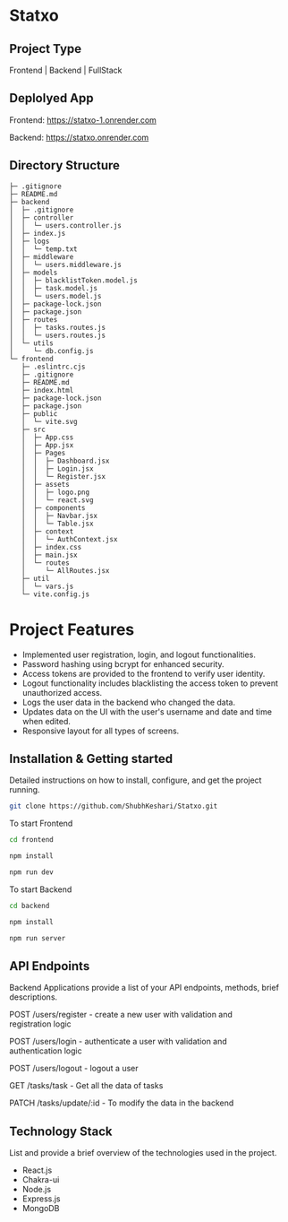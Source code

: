# Statxo

## Project Type

Frontend | Backend | FullStack

## Deplolyed App

Frontend: https://statxo-1.onrender.com

Backend: https://statxo.onrender.com

## Directory Structure

```
├─ .gitignore
├─ README.md
├─ backend
│  ├─ .gitignore
│  ├─ controller
│  │  └─ users.controller.js
│  ├─ index.js
│  ├─ logs
│  │  └─ temp.txt
│  ├─ middleware
│  │  └─ users.middleware.js
│  ├─ models
│  │  ├─ blacklistToken.model.js
│  │  ├─ task.model.js
│  │  └─ users.model.js
│  ├─ package-lock.json
│  ├─ package.json
│  ├─ routes
│  │  ├─ tasks.routes.js
│  │  └─ users.routes.js
│  └─ utils
│     └─ db.config.js
└─ frontend
   ├─ .eslintrc.cjs
   ├─ .gitignore
   ├─ README.md
   ├─ index.html
   ├─ package-lock.json
   ├─ package.json
   ├─ public
   │  └─ vite.svg
   ├─ src
   │  ├─ App.css
   │  ├─ App.jsx
   │  ├─ Pages
   │  │  ├─ Dashboard.jsx
   │  │  ├─ Login.jsx
   │  │  └─ Register.jsx
   │  ├─ assets
   │  │  ├─ logo.png
   │  │  └─ react.svg
   │  ├─ components
   │  │  ├─ Navbar.jsx
   │  │  └─ Table.jsx
   │  ├─ context
   │  │  └─ AuthContext.jsx
   │  ├─ index.css
   │  ├─ main.jsx
   │  └─ routes
   │     └─ AllRoutes.jsx
   ├─ util
   │  └─ vars.js
   └─ vite.config.js
```

# Project Features

- Implemented user registration, login, and logout functionalities.
- Password hashing using bcrypt for enhanced security.
- Access tokens are provided to the frontend to verify user identity.
- Logout functionality includes blacklisting the access token to prevent unauthorized access.
- Logs the user data in the backend who changed the data.
- Updates data on the UI with the user's username and date and time when edited.
- Responsive layout for all types of screens.

  
## Installation & Getting started

Detailed instructions on how to install, configure, and get the project running.

```bash
git clone https://github.com/ShubhKeshari/Statxo.git

```
To start Frontend

```bash
cd frontend

npm install

npm run dev

```
To start Backend

```bash
cd backend

npm install

npm run server
```

## API Endpoints

Backend Applications provide a list of your API endpoints, methods, brief descriptions.

<p>POST /users/register - create a new user with validation and registration logic</p>
<p>POST /users/login - authenticate a user with validation and authentication logic</p>
<p>POST /users/logout - logout a user</p>
<p>GET /tasks/task - Get all the data of tasks</p>
<p>PATCH /tasks/update/:id - To modify the data in the backend</p>

## Technology Stack

List and provide a brief overview of the technologies used in the project.

- React.js
- Chakra-ui
- Node.js
- Express.js
- MongoDB
